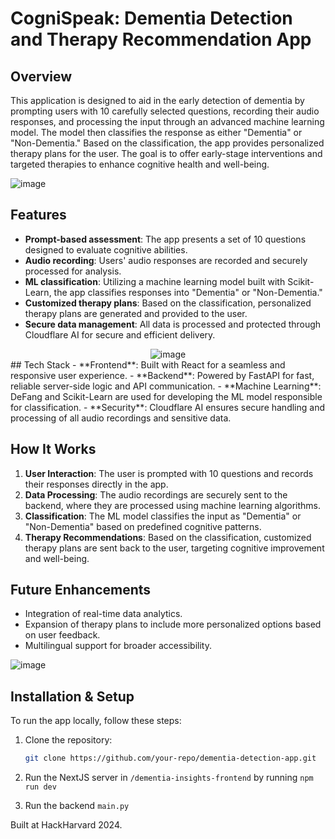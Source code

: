 # CogniSpeak: Dementia Detection and Therapy Recommendation App

## Overview
This application is designed to aid in the early detection of dementia by prompting users with 10 carefully selected questions, recording their audio responses, and processing the input through an advanced machine learning model. The model then classifies the response as either "Dementia" or "Non-Dementia." Based on the classification, the app provides personalized therapy plans for the user. The goal is to offer early-stage interventions and targeted therapies to enhance cognitive health and well-being.

![image](https://github.com/user-attachments/assets/336cf0eb-adf3-4f28-9988-b61461fffe9d)






## Features
- **Prompt-based assessment**: The app presents a set of 10 questions designed to evaluate cognitive abilities.
- **Audio recording**: Users' audio responses are recorded and securely processed for analysis.
- **ML classification**: Utilizing a machine learning model built with Scikit-Learn, the app classifies responses into "Dementia" or "Non-Dementia."
- **Customized therapy plans**: Based on the classification, personalized therapy plans are generated and provided to the user.
- **Secure data management**: All data is processed and protected through Cloudflare AI for secure and efficient delivery.

<div style="text-align: center;">
  <img src="https://github.com/user-attachments/assets/d903f66e-9c97-4e95-92a8-c71d2037f75f" alt="image">
</div>
## Tech Stack
- **Frontend**: Built with React for a seamless and responsive user experience.
- **Backend**: Powered by FastAPI for fast, reliable server-side logic and API communication.
- **Machine Learning**: DeFang and Scikit-Learn are used for developing the ML model responsible for classification.
- **Security**: Cloudflare AI ensures secure handling and processing of all audio recordings and sensitive data.

## How It Works
1. **User Interaction**: The user is prompted with 10 questions and records their responses directly in the app.
2. **Data Processing**: The audio recordings are securely sent to the backend, where they are processed using machine learning algorithms.
3. **Classification**: The ML model classifies the input as "Dementia" or "Non-Dementia" based on predefined cognitive patterns.
4. **Therapy Recommendations**: Based on the classification, customized therapy plans are sent back to the user, targeting cognitive improvement and well-being.

## Future Enhancements
- Integration of real-time data analytics.
- Expansion of therapy plans to include more personalized options based on user feedback.
- Multilingual support for broader accessibility.

![image](https://github.com/user-attachments/assets/cd3d83a4-3e44-4d1f-abee-c5e8dad66f2c)
## Installation & Setup
To run the app locally, follow these steps:

1. Clone the repository:
   ```bash
   git clone https://github.com/your-repo/dementia-detection-app.git
   ```
   
2. Run the NextJS server in `/dementia-insights-frontend` by running `npm run dev`

3. Run the backend `main.py`



Built at HackHarvard 2024. 

